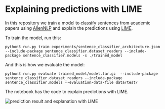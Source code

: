 # Explaining predictions with LIME

In this repository we train a model to classify sentences from academic papers using [AllenNLP](https://github.com/allenai/allennlp) and explain the predictions using [LIME](https://github.com/marcotcr/lime). 

To train the model, run this:
```
python3 run.py train experiments/sentence_classifier_architecture.json  --include-package sentence_classifier.dataset_readers --include-package sentence_classifier.models -s ./trained_model
```

And this is how we evaluate the model:
```
python3 run.py evaluate trained_model/model.tar.gz  --include-package sentence_classifier.dataset_readers --include-package sentence_classifier.models --evaluation-data-file data/test/
```

The notebook has the code to explain predictions with LIME.

![prediction result and explanation with LIME]("example.PNG")


